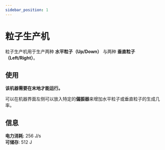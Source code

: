 ```yaml
---
sidebar_position: 1
---
```


# 粒子生产机

粒子生产机用于生产两种 **水平粒子（Up/Down）** 与两种 **垂直粒子（Left/Right）**。

## 使用

**该机器需要在末地才能运行。**

可以在机器界面左侧可以放入特定的**偏振器**来增加水平粒子或垂直粒子的生成几率。

## 信息

**电力消耗**: 256 J/s  
**可储存**: 512 J
